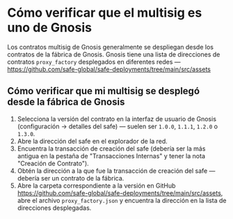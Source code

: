 # Cómo verificar que el multisig es uno de Gnosis

Los contratos multisig de Gnosis generalmente se despliegan desde los contratos de la fábrica de Gnosis. Gnosis tiene una lista de direcciones de contratos `proxy_factory` desplegados en diferentes redes — https://github.com/safe-global/safe-deployments/tree/main/src/assets

## Cómo verificar que mi multisig se desplegó desde la fábrica de Gnosis

1. Selecciona la versión del contrato en la interfaz de usuario de Gnosis (configuración -> detalles del safe) — suelen ser `1.0.0`, `1.1.1`, `1.2.0` o `1.3.0`.
2. Abre la dirección del safe en el explorador de la red.
3. Encuentra la transacción de creación del safe (debería ser la más antigua en la pestaña de "Transacciones Internas" y tener la nota "Creación de Contrato").
4. Obtén la dirección a la que fue la transacción de creación del safe — debería ser un contrato de la fábrica.
5. Abre la carpeta correspondiente a la versión en GitHub https://github.com/safe-global/safe-deployments/tree/main/src/assets, abre el archivo `proxy_factory.json` y encuentra la dirección en la lista de direcciones desplegadas.
